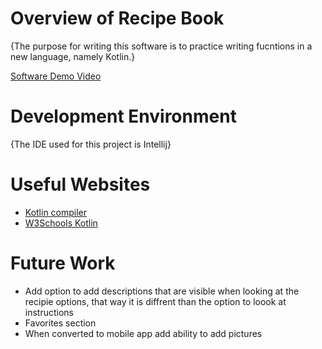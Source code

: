 # Overview of Recipe Book

{The purpose for writing this software is to practice writing fucntions in a new language, namely Kotlin.}


[Software Demo Video](https://youtu.be/PhUmmWL3esk)

# Development Environment

{The IDE used for this project is Intellij}

# Useful Websites

- [Kotlin compiler](https://kotlinlang.org/docs/command-line.html)
- [W3Schools Kotlin](https://www.w3schools.com/KOTLIN/index.php)

# Future Work

- Add option to add descriptions that are visible when looking at the recipie options, that way it is diffrent than the option to loook at instructions
- Favorites section
- When converted to mobile app add ability to add pictures
